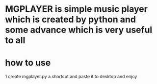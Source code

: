 # MGPLAYER is simple music player which is created by python and some advance which is very useful to all

# how to use

1 create mgplayer.py a shortcut and paste it to desktop and enjoy
